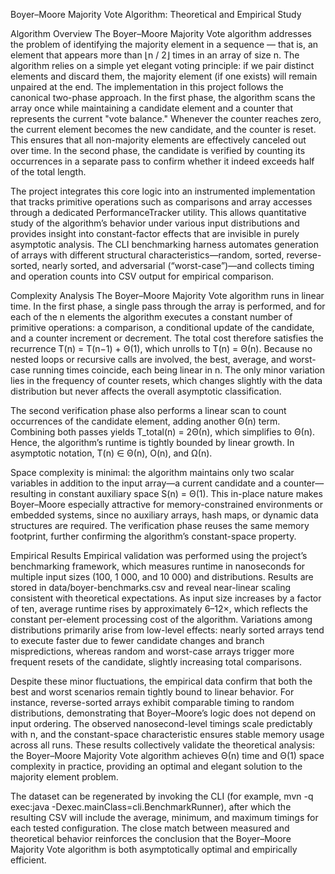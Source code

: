 Boyer–Moore Majority Vote Algorithm: Theoretical and Empirical Study

Algorithm Overview
The Boyer–Moore Majority Vote algorithm addresses the problem of identifying the majority element in a sequence — that is, an element that appears more than ⌊n / 2⌋ times in an array of size n. The algorithm relies on a simple yet elegant voting principle: if we pair distinct elements and discard them, the majority element (if one exists) will remain unpaired at the end. The implementation in this project follows the canonical two-phase approach. In the first phase, the algorithm scans the array once while maintaining a candidate element and a counter that represents the current "vote balance." Whenever the counter reaches zero, the current element becomes the new candidate, and the counter is reset. This ensures that all non-majority elements are effectively canceled out over time. In the second phase, the candidate is verified by counting its occurrences in a separate pass to confirm whether it indeed exceeds half of the total length.

The project integrates this core logic into an instrumented implementation that tracks primitive operations such as comparisons and array accesses through a dedicated PerformanceTracker utility. This allows quantitative study of the algorithm’s behavior under various input distributions and provides insight into constant-factor effects that are invisible in purely asymptotic analysis. The CLI benchmarking harness automates generation of arrays with different structural characteristics—random, sorted, reverse-sorted, nearly sorted, and adversarial (“worst-case”)—and collects timing and operation counts into CSV output for empirical comparison.

Complexity Analysis
The Boyer–Moore Majority Vote algorithm runs in linear time. In the first phase, a single pass through the array is performed, and for each of the n elements the algorithm executes a constant number of primitive operations: a comparison, a conditional update of the candidate, and a counter increment or decrement. The total cost therefore satisfies the recurrence T(n) = T(n−1) + Θ(1), which unrolls to T(n) = Θ(n). Because no nested loops or recursive calls are involved, the best, average, and worst-case running times coincide, each being linear in n. The only minor variation lies in the frequency of counter resets, which changes slightly with the data distribution but never affects the overall asymptotic classification.

The second verification phase also performs a linear scan to count occurrences of the candidate element, adding another Θ(n) term. Combining both passes yields T_total(n) = 2Θ(n), which simplifies to Θ(n). Hence, the algorithm’s runtime is tightly bounded by linear growth. In asymptotic notation, T(n) ∈ Θ(n), O(n), and Ω(n).

Space complexity is minimal: the algorithm maintains only two scalar variables in addition to the input array—a current candidate and a counter—resulting in constant auxiliary space S(n) = Θ(1). This in-place nature makes Boyer–Moore especially attractive for memory-constrained environments or embedded systems, since no auxiliary arrays, hash maps, or dynamic data structures are required. The verification phase reuses the same memory footprint, further confirming the algorithm’s constant-space property.

Empirical Results
Empirical validation was performed using the project’s benchmarking framework, which measures runtime in nanoseconds for multiple input sizes (100, 1 000, and 10 000) and distributions. Results are stored in data/boyer-benchmarks.csv and reveal near-linear scaling consistent with theoretical expectations. As input size increases by a factor of ten, average runtime rises by approximately 6–12×, which reflects the constant per-element processing cost of the algorithm. Variations among distributions primarily arise from low-level effects: nearly sorted arrays tend to execute faster due to fewer candidate changes and branch mispredictions, whereas random and worst-case arrays trigger more frequent resets of the candidate, slightly increasing total comparisons.

Despite these minor fluctuations, the empirical data confirm that both the best and worst scenarios remain tightly bound to linear behavior. For instance, reverse-sorted arrays exhibit comparable timing to random distributions, demonstrating that Boyer–Moore’s logic does not depend on input ordering. The observed nanosecond-level timings scale predictably with n, and the constant-space characteristic ensures stable memory usage across all runs. These results collectively validate the theoretical analysis: the Boyer–Moore Majority Vote algorithm achieves Θ(n) time and Θ(1) space complexity in practice, providing an optimal and elegant solution to the majority element problem.

The dataset can be regenerated by invoking the CLI (for example, mvn -q exec:java -Dexec.mainClass=cli.BenchmarkRunner), after which the resulting CSV will include the average, minimum, and maximum timings for each tested configuration. The close match between measured and theoretical behavior reinforces the conclusion that the Boyer–Moore Majority Vote algorithm is both asymptotically optimal and empirically efficient.
